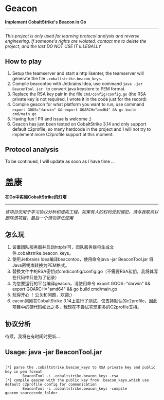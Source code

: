 # Geacon

**Implement CobaltStrike's Beacon in Go**

----

*This project is only used for learning protocol analysis and reverse engineering. If someone's rights are violated, contact me to delete the project, and the last DO NOT USE IT ILLEGALLY*



## How to play

1. Setup the teamserver and start a http lisenter, the teamserver will generate the file `.cobaltstrike.beacon_keys`.
2. Compile beacontoo with Jetbrains Idea, use command `java -jar BeaconTool.jar ` to convert java keystore to PEM format.
3. Replace the RSA key pair in the file `cmd/config/config.go` (the RSA private key is not required, I wrote it in the code just for the record)
4. Compile geacon for what platform you want to run, use command `export GOOS="darwin" && export GOARCH="amd64" && go build cmd/main.go`
5. Having fun ! PR and issue is welcome ;)
6. Geacon has just been tested on CobaltStrike 3.14 and only support default c2profile, so many hardcode in the project and I will not try to implement more C2profile support at this moment.



## Protocol analysis

To be continued, I will update as soon as I have time ...


# 盖康


**在Go中实施CobaltStrike的灯塔**

----

*该项目仅用于学习协议分析和逆向工程。如果有人的权利受到侵犯，请与我联系以删除该项目，最后一个请勿非法使用*



## 怎么玩

1. 设置团队服务器并启动http许可，团队服务器将生成文件.cobaltstrike.beacon_keys。
2. 使用Jetbrains Idea编译beacontoo，使用命令java -jar BeaconTool.jar 将Java密钥库转换为PEM格式。
3. 替换文件中的RSA密钥对cmd/config/config.go（不需要RSA私钥，我将其写在代码中只是为了记录）
4. 为您要运行的平台编译geacon，请使用命令 export GOOS="darwin" && export GOARCH="amd64" && go build cmd/main.go
5. 玩得开心 ！公关和问题，欢迎;）
6. eacon刚刚在CobaltStrike 3.14上进行了测试，仅支持默认的c2profile，因此项目中的硬代码如此之多，我现在不尝试实现更多的C2profile支持。



## 协议分析


待续，我将在有时间时更新...


## Usage: java -jar BeaconTool.jar
```

[*] parse the .cobaltstrike.beacon_keys to RSA private key and public key in pem format
        BeaconTool -i .cobaltstrike.beacon_keys -rsa
[*] compile geacon with the public key from .beacon_keys,which use default c2profile config for communication
        BeaconTool -i .cobaltstrike.beacon_keys -compile geacon_sourcecode_folder

```

